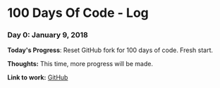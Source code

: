 # 100 Days Of Code - Log

### Day 0: January 9, 2018

**Today's Progress**: Reset GitHub fork for 100 days of code. Fresh start.

**Thoughts:** This time, more progress will be made.

**Link to work:** [GitHub](http://github.com/piknmix/100-days-of-code/)

